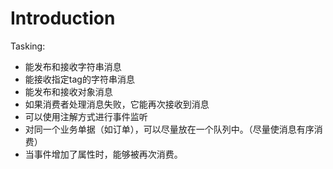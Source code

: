 # Introduction

Tasking:
* 能发布和接收字符串消息
* 能接收指定tag的字符串消息
* 能发布和接收对象消息
* 如果消费者处理消息失败，它能再次接收到消息
* 可以使用注解方式进行事件监听
* 对同一个业务单据（如订单），可以尽量放在一个队列中。（尽量使消息有序消费）
* 当事件增加了属性时，能够被再次消费。